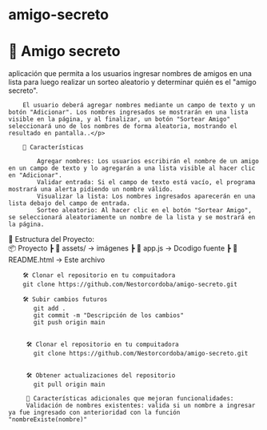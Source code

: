 # amigo-secreto

<!DOCTYPE html>
<html lang="es">
<head>
    <meta charset="UTF-8">
    <meta name="viewport" content="width=device-width, initial-scale=1.0">
    
    
</head>
<body>
    <div class="container">
        <h1>📌 Amigo secreto </h1>
        <p>aplicación que permita a los usuarios ingresar nombres de amigos en una lista para luego realizar un sorteo aleatorio y determinar quién es el "amigo secreto".

        El usuario deberá agregar nombres mediante un campo de texto y un botón "Adicionar". Los nombres ingresados se mostrarán en una lista visible en la página, y al finalizar, un botón "Sortear Amigo" seleccionará uno de los nombres de forma aleatoria, mostrando el resultado en pantalla..</p>

        🚀 Características
        
            Agregar nombres: Los usuarios escribirán el nombre de un amigo en un campo de texto y lo agregarán a una lista visible al hacer clic en "Adicionar".
            Validar entrada: Si el campo de texto está vacío, el programa mostrará una alerta pidiendo un nombre válido.
            Visualizar la lista: Los nombres ingresados aparecerán en una lista debajo del campo de entrada.
            Sorteo aleatorio: Al hacer clic en el botón "Sortear Amigo", se seleccionará aleatoriamente un nombre de la lista y se mostrará en la página.
        

        
📂 Estructura del Proyecto:     
📦 Proyecto
 ┣ 📁 assets/      → imágenes
 ┣ 📄 app.js     → Dcodigo fuente
 ┣ 📄 README.html  → Este archivo
        

        🛠️ Clonar el repositorio en tu compuitadora
        git clone https://github.com/Nestorcordoba/amigo-secreto.git

        🛠️ Subir cambios futuros
           git add .
           git commit -m "Descripción de los cambios"
           git push origin main

         
         🛠️ Clonar el repositorio en tu compuitadora
           git clone https://github.com/Nestorcordoba/amigo-secreto.git
        
        
         🛠️ Obtener actualizaciones del repositorio
           git pull origin main

         🚀 Características adicionales que mejoran funcionalidades:
         Validación de nombres existentes: valida si un nombre a ingresar ya fue ingresado con anterioridad con la función "nombreExiste(nombre)"
       
</body>
</html>

